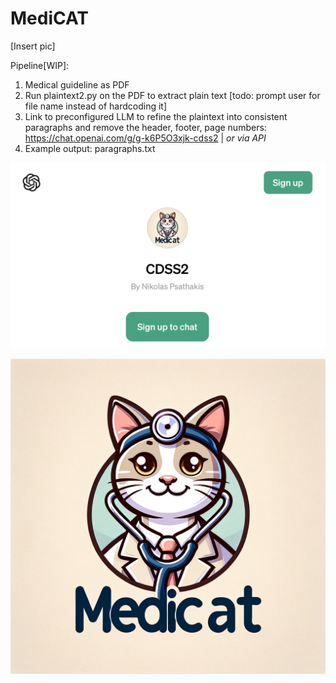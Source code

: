 # MediCAT

[Insert pic]

Pipeline[WIP]:

1) Medical guideline as PDF
2) Run plaintext2.py on the PDF to extract plain text [todo: prompt user for file name instead of hardcoding it]
3) Link to preconfigured LLM to refine the plaintext into consistent paragraphs and remove the header, footer, page numbers: https://chat.openai.com/g/g-k6P5O3xjk-cdss2 | *or via API*
4) Example output: paragraphs.txt

![alt1](Step3.png)

![alt1](logo.png)
